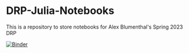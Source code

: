 # DRP-Julia-Notebooks

This is a repository to store notebooks for Alex Blumenthal's Spring 2023 DRP 

[![Binder](https://mybinder.org/badge_logo.svg)](https://mybinder.org/v2/gh/chrisdupre/DRP-Julia-Notebooks/HEAD)
